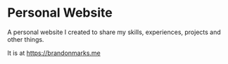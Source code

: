 # Personal Website

A personal website I created to share my skills, experiences, projects and other things.

It is at https://brandonmarks.me
